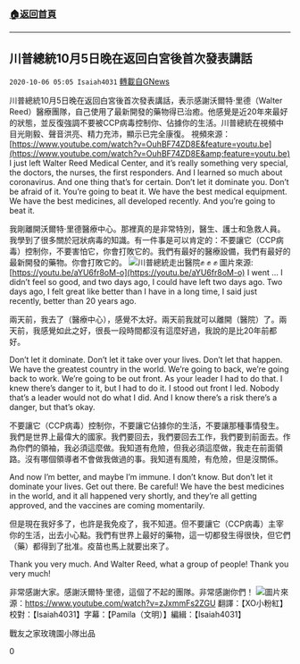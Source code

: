 ###  [:house:返回首頁](https://github.com/ourhimalayas/txt)
---

## 川普總統10月5日晚在返回白宮後首次發表講話
`2020-10-06 05:05 Isaiah4031` [轉載自GNews](https://gnews.org/zh-hant/405922/)

川普總統10月5日晚在返回白宮後首次發表講話，表示感謝沃爾特·里德（Walter Reed）醫療團隊，自己使用了最新開發的藥物得已治癒。他感覺是近20年來最好的狀態，並反復強調不要被CCP病毒控制你、佔據你的生活。川普總統在視頻中目光剛毅、聲音洪亮、精力充沛，顯示已完全康復。
視頻來源：[https://www.youtube.com/watch?v=OuhBF74ZD8E&feature=youtu.be](https://www.youtube.com/watch?v=OuhBF74ZD8E&amp;feature=youtu.be)
I just left Walter Reed Medical Center, and it’s really something very special, the doctors, the nurses, the first responders. And I learned so much about coronavirus. And one thing that’s for certain. Don’t let it dominate you. Don’t be afraid of it. You’re going to beat it. We have the best medical equipment. We have the best medicines, all developed recently. And you’re going to beat it.

我剛離開沃爾特·里德醫療中心。那裡真的是非常特別，醫生、護士和急救人員。我學到了很多關於冠狀病毒的知識。有一件事是可以肯定的：不要讓它（CCP病毒）控制你，不要害怕它，你會打敗它的。我們有最好的醫療設備，我們有最好的最新開發的藥物。你會打敗它的。
![]()![](https://s3.amazonaws.com/gnews-media-offload/wp-content/uploads/2020/10/06052158/WH_20201005_Tump_Back-figure1.jpeg)川普總統走出醫院:fist: :fist: :fist: 
圖片來源: [https://youtu.be/aYU6fr8oM-o](https://youtu.be/aYU6fr8oM-o) 
I went … I didn’t feel so good, and two days ago, I could have left two days ago. Two days ago, I felt great like better than I have in a long time, I said just recently, better than 20 years ago.

兩天前，我去了（醫療中心），感覺不太好。兩天前我就可以離開（醫院）了。兩天前，我感覺如此之好，很長一段時間都沒有這麼好過，我說的是比20年前都好。

Don’t let it dominate. Don’t let it take over your lives. Don’t let that happen. We have the greatest country in the world. We’re going to back, we’re going back to work. We’re going to be out front. As your leader I had to do that. I knew there’s danger to it, but I had to do it. I stood out front I led. Nobody that’s a leader would not do what I did. And I know there’s a risk there’s a danger, but that’s okay.

不要讓它（CCP病毒）控制你，不要讓它佔據你的生活，不要讓那種事情發生。我們是世界上最偉大的國家。我們要回去，我們要回去工作，我們要到前面去。作為你們的領袖，我必須這麼做。我知道有危險，但我必須這麼做，我走在前面領路。沒有哪個領導者不會做我做過的事。我知道有風險，有危險，但是沒關係。

And now I’m better, and maybe I’m immune. I don’t know. But don’t let it dominate your lives. Get out there. Be careful! We have the best medicines in the world, and it all happened very shortly, and they’re all getting approved, and the vaccines are coming momentarily.

但是現在我好多了，也許是我免疫了，我不知道。但不要讓它（CCP病毒）主宰你的生活，出去小心點。我們有世界上最好的藥物，這一切都發生得很快，但它們（藥）都得到了批准。疫苗也馬上就要出來了。

Thank you very much. And Walter Reed, what a group of people! Thank you very much!

非常感謝大家。感謝沃爾特·里德，這個了不起的團隊。非常感謝你們！
![]()![](https://s3.amazonaws.com/gnews-media-offload/wp-content/uploads/2020/10/06052144/WH_20201005_Tump_Back-figure2.png)圖片來源：https://www.youtube.com/watch?v=zJxmmFs2ZGU
翻譯：【XO小粉紅】 校對：【Isaiah4031】字幕：【Pamila（文明）】編緝：【Isaiah4031】

戰友之家玫瑰園小隊出品

0
